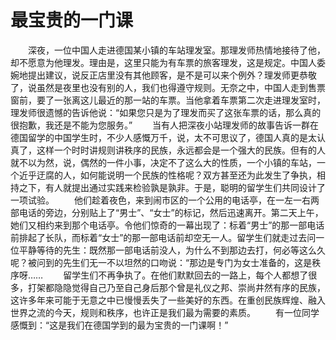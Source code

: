 # 最宝贵的一门课
　　深夜，一位中国人走进德国某小镇的车站理发室。那理发师热情地接待了他，却不愿意为他理发。理由是，这里只能为有车票的旅客理发，这是规定。中国人委婉地提出建议，说反正店里没有其他顾客，是不是可以来个例外？理发师更恭敬了，说虽然是夜里也没有别的人，我们也得遵守规则。无奈之中，中国人走到售票窗前，要了一张离这儿最近的那一站的车票。当他拿着车票第二次走进理发室时，理发师很遗憾的告诉他说：“如果您只是为了理发而买了这张车票的话，那么真的很抱歉，我还是不能为您服务。” 
　　当有人把深夜小站理发师的故事告诉一群在德国留学的中国学生时，不少人感慨万千，说，太不可思议了，德国人真的是太认真了，这样一个时时讲规则讲秩序的民族，永远都会是一个强大的民族。但有的人就不以为然，说，偶然的一件小事，决定不了这么大的性质，一个小镇的车站，一个近乎迂腐的人，如何能说明一个民族的性格呢？双方甚至还为此发生了争执，相持之下，有人就提出通过实践来检验孰是孰非。于是，聪明的留学生们共同设计了一项试验。 
　　他们趁着夜色，来到闹市区的一个公用的电话亭，在一左一右两部电话的旁边，分别贴上了“男士”、“女士”的标记，然后迅速离开。第二天上午，她们又相约来到那个电话亭。令他们惊奇的一幕出现了：标着“男士”的那一部电话前排起了长队，而标着“女士”的那一部电话前却空无一人。留学生们就走过去问一位平静等待的先生：既然那一部电话前没人，为什么不到那边去打，何必等这么久呢？被问到的先生们无一不以坦然的口吻说：“那边是专门为女士准备的，这是秩序呀…… 
　　留学生们不再争执了。在他们默默回去的一路上，每个人都想了很多，打架都隐隐觉得自己乃至自己身后那个曾是礼仪之邦、崇尚井然有序的民族，这许多年来可能于无意之中已慢慢丢失了一些美好的东西。在重创民族辉煌、融入世界之流的今天，规则和秩序，也许正是我们最为需要的素质。 
　　有一位同学感慨到：“这是我们在德国学到的最为宝贵的一门课啊！”
 